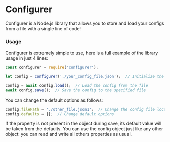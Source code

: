 # Configurer

Configurer is a Node.js library that allows you to store and load your configs from a file with a single line of code!

### Usage

Configurer is extremely simple to use, here is a full example of the library usage in just 4 lines:

```javascript
const configurer = require('configurer');

let config = configurer('./your_config_file.json');  // Initialize the library

config = await config.load();  // Load the config from the file
await config.save();  // Save the config to the specified file
```

You can change the default options as follows:

```javascript
config.filePath = './other_file.json1';  // Change the config file location
config.defaults = {};  // Change default options
```

If the property is not present in the object during save, its default value will be taken from the defaults.
You can use the config object just like any other object: you can read and write all others properties as usual.
